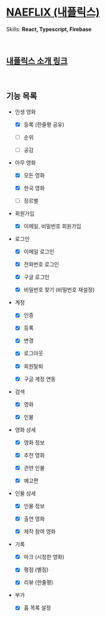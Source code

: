 # [NAEFLIX (내플릭스)](https://saramkim.github.io/naeflix/)

Skills: **React, Typescript, Firebase**

</br>

## [내플릭스 소개 링크](https://saramkim.github.io/naeflix/introduction)

<br/>

## 기능 목록

- 인생 영화

  - [x] 등록 (한줄평 공유)

  - [ ] 순위

  - [ ] 공감

- 아무 영화

  - [x] 모든 영화

  - [x] 한국 영화

  - [ ] 장르별

- 회원가입

  - [x] 이메일, 비밀번호 회원가입

- 로그인

  - [x] 이메일 로그인

  - [x] 전화번호 로그인

  - [x] 구글 로그인

  - [x] 비밀번호 찾기 (비밀번호 재설정)

- 계정

  - [x] 인증

  - [x] 등록

  - [x] 변경

  - [x] 로그아웃

  - [x] 회원탈퇴

  - [x] 구글 계정 연동

- 검색

  - [x] 영화

  - [x] 인물

- 영화 상세

  - [x] 영화 정보

  - [x] 추천 영화

  - [x] 관련 인물

  - [x] 예고편

- 인물 상세

  - [x] 인물 정보

  - [x] 출연 영화

  - [x] 제작 참여 영화

- 기록

  - [x] 마크 (시청한 영화)

  - [x] 평점 (별점)

  - [x] 리뷰 (한줄평)

- 부가

  - [x] 홈 목록 설정
